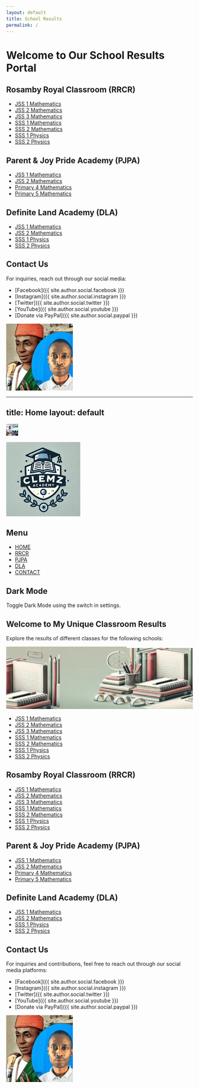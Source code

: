 ```yaml
---
layout: default
title: School Results
permalink: /
---
```


# Welcome to Our School Results Portal

## Rosamby Royal Classroom (RRCR)
- [JSS 1 Mathematics](/schools/RRCR/jss1-mathematics)
- [JSS 2 Mathematics](/schools/RRCR/jss2-mathematics)
- [JSS 3 Mathematics](/schools/RRCR/jss3-mathematics)
- [SSS 1 Mathematics](/schools/RRCR/sss1-mathematics)
- [SSS 2 Mathematics](/schools/RRCR/sss2-mathematics)
- [SSS 1 Physics](/schools/RRCR/sss1-physics)
- [SSS 2 Physics](/schools/RRCR/sss2-physics)

## Parent & Joy Pride Academy (PJPA)
- [JSS 1 Mathematics](/schools/PJPA/jss1-mathematics)
- [JSS 2 Mathematics](/schools/PJPA/jss2-mathematics)
- [Primary 4 Mathematics](/schools/PJPA/primary4-mathematics)
- [Primary 5 Mathematics](/schools/PJPA/primary5-mathematics)

## Definite Land Academy (DLA)
- [JSS 1 Mathematics](/schools/DLA/jss1-mathematics)
- [JSS 2 Mathematics](/schools/DLA/jss2-mathematics)
- [SSS 1 Physics](/schools/DLA/sss1-physics)
- [SSS 2 Physics](/schools/DLA/sss2-physics)

## Contact Us
For inquiries, reach out through our social media:
- [Facebook]({{ site.author.social.facebook }})
- [Instagram]({{ site.author.social.instagram }})
- [Twitter]({{ site.author.social.twitter }})
- [YouTube]({{ site.author.social.youtube }})
- [Donate via PayPal]({{ site.author.social.paypal }})

![Author](images/author.jpg)







---
title: Home
layout: default
---

![Favicon](images/favicon.png)

![Logo](images/logo.png)

## Menu

- [HOME](#home)
- [RRCR](#rrcr)
- [PJPA](#pjpa)
- [DLA](#dla)
- [CONTACT](#contact)

## Dark Mode
Toggle Dark Mode using the switch in settings.

## Welcome to My Unique Classroom Results

Explore the results of different classes for the following schools:

![Banner](images/banner.jpg)


<ul>
  <li><a href="{% raw %}{{ site.baseurl }}/schools/RRCR/jss1-mathematics.md{% endraw %}">JSS 1 Mathematics</a></li>
  <li><a href="{% raw %}{{ site.baseurl }}/schools/RRCR/jss2-mathematics.md{% endraw %}">JSS 2 Mathematics</a></li>
  <li><a href="{% raw %}{{ site.baseurl }}/schools/RRCR/jss3-mathematics.md{% endraw %}">JSS 3 Mathematics</a></li>
  <li><a href="{% raw %}{{ site.baseurl }}/schools/RRCR/sss1-mathematics.md{% endraw %}">SSS 1 Mathematics</a></li>
  <li><a href="{% raw %}{{ site.baseurl }}/schools/RRCR/sss2-mathematics.md{% endraw %}">SSS 2 Mathematics</a></li>
  <li><a href="{% raw %}{{ site.baseurl }}/schools/RRCR/sss1-physics.md{% endraw %}">SSS 1 Physics</a></li>
  <li><a href="{% raw %}{{ site.baseurl }}/schools/RRCR/sss2-physics.md{% endraw %}">SSS 2 Physics</a></li>
</ul>




## Rosamby Royal Classroom (RRCR)

- [JSS 1 Mathematics](schools/RRCR/jss1-mathematics.md)
- [JSS 2 Mathematics](schools/RRCR/jss2-mathematics.md)
- [JSS 3 Mathematics](schools/RRCR/jss3-mathematics.md)
- [SSS 1 Mathematics](schools/RRCR/sss1-mathematics.md)
- [SSS 2 Mathematics](schools/RRCR/sss2-mathematics.md)
- [SSS 1 Physics](schools/RRCR/sss1-physics.md)
- [SSS 2 Physics](schools/RRCR/sss2-physics.md)

## Parent & Joy Pride Academy (PJPA)

- [JSS 1 Mathematics](schools/PJPA/jss1-mathematics.md)
- [JSS 2 Mathematics](schools/PJPA/jss2-mathematics.md)
- [Primary 4 Mathematics](schools/PJPA/primary4-mathematics.md)
- [Primary 5 Mathematics](schools/PJPA/primary5-mathematics.md)

## Definite Land Academy (DLA)

- [JSS 1 Mathematics](schools/DLA/jss1-mathematics.md)
- [JSS 2 Mathematics](schools/DLA/jss2-mathematics.md)
- [SSS 1 Physics](schools/DLA/sss1-physics.md)
- [SSS 2 Physics](schools/DLA/sss2-physics.md)

## Contact Us

For inquiries and contributions, feel free to reach out through our social media platforms:

- [Facebook]({{ site.author.social.facebook }})
- [Instagram]({{ site.author.social.instagram }})
- [Twitter]({{ site.author.social.twitter }})
- [YouTube]({{ site.author.social.youtube }})
- [Donate via PayPal]({{ site.author.social.paypal }})

![Author](images/author.jpg)
